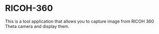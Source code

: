 # RICOH-360
This is a tool application that allows you to capture image from RICOH 360 Theta camera and display them.
